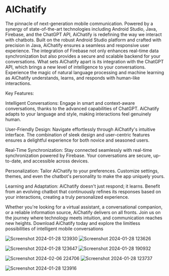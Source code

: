 # AIChatify
The pinnacle of next-generation mobile communication. Powered by a synergy of state-of-the-art technologies including Android Studio, Java, Firebase, and the ChatGPT API, AiChatify is redefining the way we interact with chatbots.
Built on the robust Android Studio platform and crafted with precision in Java, AiChatify ensures a seamless and responsive user experience. The integration of Firebase not only enhances real-time data synchronization but also provides a secure and scalable backend for your conversations.
What sets AiChatify apart is its integration with the ChatGPT API, which brings a new level of intelligence to your conversations. Experience the magic of natural language processing and machine learning as AiChatify understands, learns, and responds with human-like interactions.

Key Features:

Intelligent Conversations: Engage in smart and context-aware conversations, thanks to the advanced capabilities of ChatGPT. AiChatify adapts to your language and style, making interactions feel genuinely human.

User-Friendly Design: Navigate effortlessly through AiChatify's intuitive interface. The combination of sleek design and user-centric features ensures a delightful experience for both novice and seasoned users.

Real-Time Synchronization: Stay connected seamlessly with real-time synchronization powered by Firebase. Your conversations are secure, up-to-date, and accessible across devices.

Personalization: Tailor AiChatify to your preferences. Customize settings, themes, and even the chatbot's personality to make the app uniquely yours.

Learning and Adaptation: AiChatify doesn't just respond; it learns. Benefit from an evolving chatbot that continuously refines its responses based on your interactions, creating a truly personalized experience.

Whether you're looking for a virtual assistant, a conversational companion, or a reliable information source, AiChatify delivers on all fronts. Join us on the journey where technology meets intuition, and communication reaches new heights. Download AiChatify today and explore the limitless possibilities of intelligent mobile conversations

![Screenshot 2024-01-28 123930](https://github.com/pasindu-2002/AIChatify/assets/87941322/28e0a3d3-c246-4d0a-a9ab-909438f84dd9)         ![Screenshot 2024-01-28 123626](https://github.com/pasindu-2002/AIChatify/assets/87941322/33ceda9f-2e16-427e-be74-10af951d7681)

![Screenshot 2024-01-28 123647](https://github.com/pasindu-2002/AIChatify/assets/87941322/7ca22b36-40c4-4896-a76e-bbb628e7a019)         ![Screenshot 2024-01-28 190932](https://github.com/pasindu-2002/AIChatify/assets/87941322/e20c1a29-0e48-4857-8fad-e954aa773c16)

![Screenshot 2024-02-06 224706](https://github.com/pasindu-2002/AIChatify/assets/87941322/ad4dbb06-6bd1-4381-9bbf-9a8e1ae4b3a6)         ![Screenshot 2024-01-28 123737](https://github.com/pasindu-2002/AIChatify/assets/87941322/2a077e83-105f-4759-a619-e43fa794f084)

![Screenshot 2024-01-28 123916](https://github.com/pasindu-2002/AIChatify/assets/87941322/786c87d9-ed92-48f7-b77a-6dfd853b06ad)

